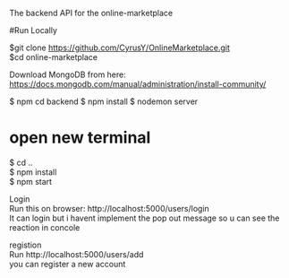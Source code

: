 The backend API for the online-marketplace


#Run Locally

$git clone https://github.com/CyrusY/OnlineMarketplace.git  
$cd online-marketplace

Download MongoDB from here: https://docs.mongodb.com/manual/administration/install-community/

$ npm cd backend
$ npm install
$ nodemon server

# open new terminal  
$ cd ..  
$ npm install  
$ npm start  



Login  
Run this on browser: http://localhost:5000/users/login  
It can login but i havent implement the pop out message so u can see the reaction in concole  

registion  
Run http://localhost:5000/users/add  
you can register a new account  
